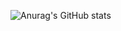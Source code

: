 ![Anurag's GitHub stats](https://github-readme-stats.vercel.app/api?username=unknownfromdiscord&show_icons=true&theme=dark)
